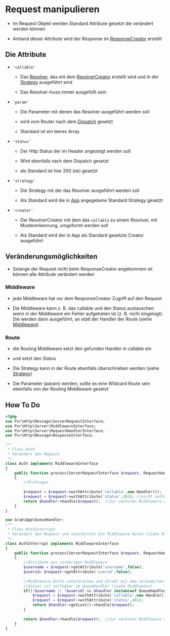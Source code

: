 # Request manipulieren

- Im Request Objekt werden Standard Attribute gesetzt die verändert werden können

- Anhand dieser Attribute wird der Response im [ResponseCreator](../technisch/Middleware/responsehandle.md) erstellt

## Die Attribute
		
- ``'callable'``

	- Das [Resolver](../technisch/Resolver/index.md), das mit dem [ResolverCreator](../technisch/ResolverCreator/index.md) erstellt wird und in der [Strategy](../technisch/Strategy/index.md) ausgeführt wird

	- Das Resolver muss immer ausgefüllt sein

- ``'param'``

	- Die Parameter mit denen das Resolver ausgeführt werden soll

	- wird vom Router nach dem [Dispatch](../technisch/Routing/dispatching.md) gesetzt

	- Standard ist ein leeres Array 

- ``'status'``

	- Der Http Status der im Header angezeigt werden soll

	- Wird ebenfalls nach dem Dispatch gesetzt

	- als Standard ist hier 200 (ok) gesetzt

- ``'strategy'``

	- Die Strategy mit der das Resolver ausgeführt werden soll

	- Als Standard wird die in [App](../technisch/App/index.md) angegebene Standard Strategy gesetzt

- ``'creator'``
	
	- Der ResolverCreator mit dem das ``callable`` zu einem Resolver, mit Mustererkennung, umgeformt werden soll
	
	- Als Standard wird der in App als Standard gesetzte Creator ausgeführt

## Veränderungsmöglichkeiten

- Solange der Request nicht beim ResponseCreator angekommen ist können alle Attribute verändert werden


### Middleware
- jede Middleware hat vor dem ResponseCreator Zugriff auf den Request

- Die Middleware kann z. B. das callable und den Status austauschen wenn in der Middleware ein Fehler aufgetreten ist (z. B. nicht eingelogt). Die werden dann ausgeführt, an statt der Handler der Route (siehe [Middleware](middleware.md))

### Route
- die Routing Middleware setzt den gefunden Handler in callable ein

- und setzt den Status

- Die Strategy kann in der Route ebenfalls überschrieben werden (siehe [Strategy](strategy.md))

- Die Parameter (param) werden, sollte es eine Wildcard Route sein ebenfalls von der Routing Middleware gesetzt

## How To Do

````php
<?php
use Psr\Http\Message\ServerRequestInterface;
use Psr\Http\Server\MiddlewareInterface;
use Psr\Http\Server\RequestHandlerInterface;
use Psr\Http\Message\ResponseInterface;

/**
 * Class Auth
 * Verändert den Request
 */
class Auth implements MiddlewareInterface
{
	public function process(ServerRequestInterface $request, RequestHandlerInterface $handler): ResponseInterface
	{
		//Prüfungen
		
		$request = $request->withAttribute('callable',new Handler());	//hier wird eine neue Klasse eingesetzt
		$request = $request->withAttribute('status',401); //nicht authorisiert
		return $handler->handle($request);	//zur nächsten Middleware weiter gehen
	}
}

use Gram\App\QueueHandler;
/**
 * Class AuthInterrupt
 * Verändert den Request und unterbricht die Middleware Kette (siehe Middleware)
 */
class AuthInterrupt implements MiddlewareInterface
{
	public function process(ServerRequestInterface $request, RequestHandlerInterface $handler): ResponseInterface
	{
		//Attribute aus vorherigen Middleware
		$username = $request->getAttribute('username',false);
		$userid= $request->getAttribute('userid',false);
		
		//Middleware Kette unterbrachen und direkt mit dem veränderten callable zum ResponseCreator gehen
		//dieser ist verfügbar im QueueHandler (siehe Middleware)
		if((!$username || !$userid) && $handler instanceof QueueHandler){
			$request = $request->withAttribute('callable',new Handler());
			$request = $request->withAttribute('status',401); 
			return $handler->getLast()->handle($request);
		}
		
		return $handler->handle($request);	//zur nächsten Middleware weiter gehen
	}
}
````

